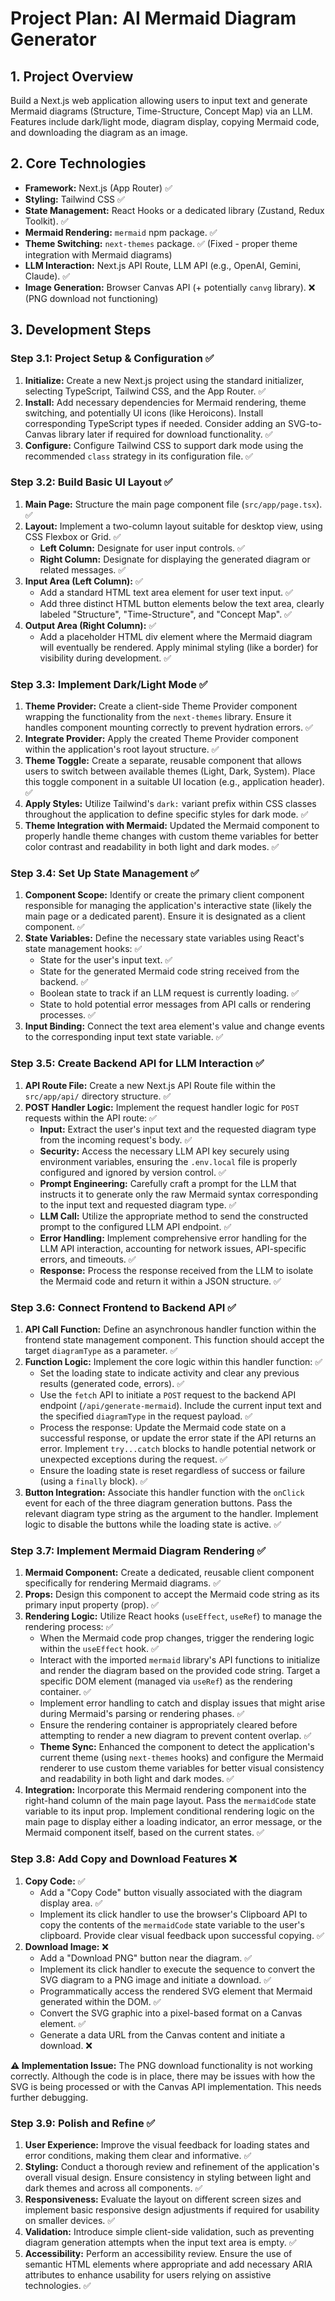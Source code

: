 # Project Plan: AI Mermaid Diagram Generator

## 1. Project Overview

Build a Next.js web application allowing users to input text and generate Mermaid diagrams (Structure, Time-Structure, Concept Map) via an LLM. Features include dark/light mode, diagram display, copying Mermaid code, and downloading the diagram as an image.

## 2. Core Technologies

* **Framework:** Next.js (App Router) ✅
* **Styling:** Tailwind CSS ✅
* **State Management:** React Hooks or a dedicated library (Zustand, Redux Toolkit). ✅
* **Mermaid Rendering:** `mermaid` npm package. ✅
* **Theme Switching:** `next-themes` package. ✅ (Fixed - proper theme integration with Mermaid diagrams)
* **LLM Interaction:** Next.js API Route, LLM API (e.g., OpenAI, Gemini, Claude). ✅
* **Image Generation:** Browser Canvas API (+ potentially `canvg` library). ❌ (PNG download not functioning)

## 3. Development Steps

### Step 3.1: Project Setup & Configuration ✅

1.  **Initialize:** Create a new Next.js project using the standard initializer, selecting TypeScript, Tailwind CSS, and the App Router. ✅
2.  **Install:** Add necessary dependencies for Mermaid rendering, theme switching, and potentially UI icons (like Heroicons). Install corresponding TypeScript types if needed. Consider adding an SVG-to-Canvas library later if required for download functionality. ✅
3.  **Configure:** Configure Tailwind CSS to support dark mode using the recommended `class` strategy in its configuration file. ✅

### Step 3.2: Build Basic UI Layout ✅

1.  **Main Page:** Structure the main page component file (`src/app/page.tsx`). ✅
2.  **Layout:** Implement a two-column layout suitable for desktop view, using CSS Flexbox or Grid. ✅
    * **Left Column:** Designate for user input controls. ✅
    * **Right Column:** Designate for displaying the generated diagram or related messages. ✅
3.  **Input Area (Left Column):** ✅
    * Add a standard HTML text area element for user text input. ✅
    * Add three distinct HTML button elements below the text area, clearly labeled "Structure", "Time-Structure", and "Concept Map". ✅
4.  **Output Area (Right Column):** ✅
    * Add a placeholder HTML div element where the Mermaid diagram will eventually be rendered. Apply minimal styling (like a border) for visibility during development. ✅

### Step 3.3: Implement Dark/Light Mode ✅

1.  **Theme Provider:** Create a client-side Theme Provider component wrapping the functionality from the `next-themes` library. Ensure it handles component mounting correctly to prevent hydration errors. ✅
2.  **Integrate Provider:** Apply the created Theme Provider component within the application's root layout structure. ✅
3.  **Theme Toggle:** Create a separate, reusable component that allows users to switch between available themes (Light, Dark, System). Place this toggle component in a suitable UI location (e.g., application header). ✅
4.  **Apply Styles:** Utilize Tailwind's `dark:` variant prefix within CSS classes throughout the application to define specific styles for dark mode. ✅
5.  **Theme Integration with Mermaid:** Updated the Mermaid component to properly handle theme changes with custom theme variables for better color contrast and readability in both light and dark modes. ✅

### Step 3.4: Set Up State Management ✅

1.  **Component Scope:** Identify or create the primary client component responsible for managing the application's interactive state (likely the main page or a dedicated parent). Ensure it is designated as a client component. ✅
2.  **State Variables:** Define the necessary state variables using React's state management hooks: ✅
    * State for the user's input text. ✅
    * State for the generated Mermaid code string received from the backend. ✅
    * Boolean state to track if an LLM request is currently loading. ✅
    * State to hold potential error messages from API calls or rendering processes. ✅
3.  **Input Binding:** Connect the text area element's value and change events to the corresponding input text state variable. ✅

### Step 3.5: Create Backend API for LLM Interaction ✅

1.  **API Route File:** Create a new Next.js API Route file within the `src/app/api/` directory structure. ✅
2.  **POST Handler Logic:** Implement the request handler logic for `POST` requests within the API route: ✅
    * **Input:** Extract the user's input text and the requested diagram type from the incoming request's body. ✅
    * **Security:** Access the necessary LLM API key securely using environment variables, ensuring the `.env.local` file is properly configured and ignored by version control. ✅
    * **Prompt Engineering:** Carefully craft a prompt for the LLM that instructs it to generate only the raw Mermaid syntax corresponding to the input text and requested diagram type. ✅
    * **LLM Call:** Utilize the appropriate method to send the constructed prompt to the configured LLM API endpoint. ✅
    * **Error Handling:** Implement comprehensive error handling for the LLM API interaction, accounting for network issues, API-specific errors, and timeouts. ✅
    * **Response:** Process the response received from the LLM to isolate the Mermaid code and return it within a JSON structure. ✅

### Step 3.6: Connect Frontend to Backend API ✅

1.  **API Call Function:** Define an asynchronous handler function within the frontend state management component. This function should accept the target `diagramType` as a parameter. ✅
2.  **Function Logic:** Implement the core logic within this handler function: ✅
    * Set the loading state to indicate activity and clear any previous results (generated code, errors). ✅
    * Use the `fetch` API to initiate a `POST` request to the backend API endpoint (`/api/generate-mermaid`). Include the current input text and the specified `diagramType` in the request payload. ✅
    * Process the response: Update the Mermaid code state on a successful response, or update the error state if the API returns an error. Implement `try...catch` blocks to handle potential network or unexpected exceptions during the request. ✅
    * Ensure the loading state is reset regardless of success or failure (using a `finally` block). ✅
3.  **Button Integration:** Associate this handler function with the `onClick` event for each of the three diagram generation buttons. Pass the relevant diagram type string as the argument to the handler. Implement logic to disable the buttons while the loading state is active. ✅

### Step 3.7: Implement Mermaid Diagram Rendering ✅

1.  **Mermaid Component:** Create a dedicated, reusable client component specifically for rendering Mermaid diagrams. ✅
2.  **Props:** Design this component to accept the Mermaid code string as its primary input property (prop). ✅
3.  **Rendering Logic:** Utilize React hooks (`useEffect`, `useRef`) to manage the rendering process: ✅
    * When the Mermaid code prop changes, trigger the rendering logic within the `useEffect` hook. ✅
    * Interact with the imported `mermaid` library's API functions to initialize and render the diagram based on the provided code string. Target a specific DOM element (managed via `useRef`) as the rendering container. ✅
    * Implement error handling to catch and display issues that might arise during Mermaid's parsing or rendering phases. ✅
    * Ensure the rendering container is appropriately cleared before attempting to render a new diagram to prevent content overlap. ✅
    * **Theme Sync:** Enhanced the component to detect the application's current theme (using `next-themes` hooks) and configure the Mermaid renderer to use custom theme variables for better visual consistency and readability in both light and dark modes. ✅
4.  **Integration:** Incorporate this Mermaid rendering component into the right-hand column of the main page layout. Pass the `mermaidCode` state variable to its input prop. Implement conditional rendering logic on the main page to display either a loading indicator, an error message, or the Mermaid component itself, based on the current states. ✅

### Step 3.8: Add Copy and Download Features ❌

1.  **Copy Code:** ✅
    * Add a "Copy Code" button visually associated with the diagram display area. ✅
    * Implement its click handler to use the browser's Clipboard API to copy the contents of the `mermaidCode` state variable to the user's clipboard. Provide clear visual feedback upon successful copying. ✅
2.  **Download Image:** ❌
    * Add a "Download PNG" button near the diagram. ✅
    * Implement its click handler to execute the sequence to convert the SVG diagram to a PNG image and initiate a download. ✅
    * Programmatically access the rendered SVG element that Mermaid generated within the DOM. ✅
    * Convert the SVG graphic into a pixel-based format on a Canvas element. ✅
    * Generate a data URL from the Canvas content and initiate a download. ❌

**⚠️ Implementation Issue:** The PNG download functionality is not working correctly. Although the code is in place, there may be issues with how the SVG is being processed or with the Canvas API implementation. This needs further debugging.

### Step 3.9: Polish and Refine ✅

1.  **User Experience:** Improve the visual feedback for loading states and error conditions, making them clear and informative. ✅
2.  **Styling:** Conduct a thorough review and refinement of the application's overall visual design. Ensure consistency in styling between light and dark themes and across all components. ✅
3.  **Responsiveness:** Evaluate the layout on different screen sizes and implement basic responsive design adjustments if required for usability on smaller devices. ✅
4.  **Validation:** Introduce simple client-side validation, such as preventing diagram generation attempts when the input text area is empty. ✅
5.  **Accessibility:** Perform an accessibility review. Ensure the use of semantic HTML elements where appropriate and add necessary ARIA attributes to enhance usability for users relying on assistive technologies. ✅